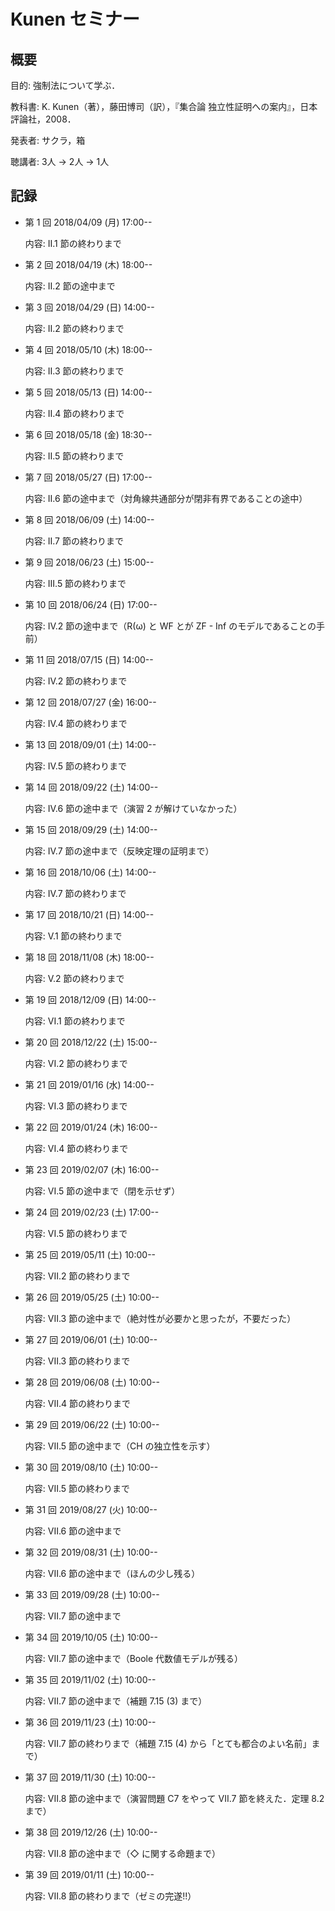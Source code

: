 # Kunen セミナー

## 概要

目的: 強制法について学ぶ．

教科書: K. Kunen（著），藤田博司（訳），『集合論 独立性証明への案内』，日本評論社，2008．

発表者: サクラ，箱

聴講者: 3人 → 2人 → 1人

## 記録

* 第 1 回 2018/04/09 (月) 17:00--

  内容: II.1 節の終わりまで

* 第 2 回 2018/04/19 (木) 18:00--

  内容: II.2 節の途中まで

* 第 3 回 2018/04/29 (日) 14:00--

  内容: II.2 節の終わりまで

* 第 4 回 2018/05/10 (木) 18:00--

  内容: II.3 節の終わりまで

* 第 5 回 2018/05/13 (日) 14:00--

  内容: II.4 節の終わりまで

* 第 6 回 2018/05/18 (金) 18:30--

  内容: II.5 節の終わりまで

* 第 7 回 2018/05/27 (日) 17:00--

  内容: II.6 節の途中まで（対角線共通部分が閉非有界であることの途中）

* 第 8 回 2018/06/09 (土) 14:00--

  内容: II.7 節の終わりまで

* 第 9 回 2018/06/23 (土) 15:00--

  内容: III.5 節の終わりまで

* 第 10 回 2018/06/24 (日) 17:00--

  内容: IV.2 節の途中まで（R(ω) と WF とが ZF - Inf のモデルであることの手前）

* 第 11 回 2018/07/15 (日) 14:00--

  内容: IV.2 節の終わりまで

* 第 12 回 2018/07/27 (金) 16:00--

  内容: IV.4 節の終わりまで

* 第 13 回 2018/09/01 (土) 14:00--

  内容: IV.5 節の終わりまで

* 第 14 回 2018/09/22 (土) 14:00--

  内容: IV.6 節の途中まで（演習 2 が解けていなかった）

* 第 15 回 2018/09/29 (土) 14:00--

  内容: IV.7 節の途中まで（反映定理の証明まで）

* 第 16 回 2018/10/06 (土) 14:00--

  内容: IV.7 節の終わりまで

* 第 17 回 2018/10/21 (日) 14:00--

  内容: V.1 節の終わりまで

* 第 18 回 2018/11/08 (木) 18:00--

  内容: V.2 節の終わりまで

* 第 19 回 2018/12/09 (日) 14:00--

  内容: VI.1 節の終わりまで

* 第 20 回 2018/12/22 (土) 15:00--

  内容: VI.2 節の終わりまで

* 第 21 回 2019/01/16 (水) 14:00--

  内容: VI.3 節の終わりまで

* 第 22 回 2019/01/24 (木) 16:00--

  内容: VI.4 節の終わりまで

* 第 23 回 2019/02/07 (木) 16:00--

  内容: VI.5 節の途中まで（閉を示せず）

* 第 24 回 2019/02/23 (土) 17:00--

  内容: VI.5 節の終わりまで

* 第 25 回 2019/05/11 (土) 10:00--

  内容: VII.2 節の終わりまで

* 第 26 回 2019/05/25 (土) 10:00--

  内容: VII.3 節の途中まで（絶対性が必要かと思ったが，不要だった）

* 第 27 回 2019/06/01 (土) 10:00--

  内容: VII.3 節の終わりまで

* 第 28 回 2019/06/08 (土) 10:00--

  内容: VII.4 節の終わりまで

* 第 29 回 2019/06/22 (土) 10:00--

  内容: VII.5 節の途中まで（CH の独立性を示す）

* 第 30 回 2019/08/10 (土) 10:00--

  内容: VII.5 節の終わりまで

* 第 31 回 2019/08/27 (火) 10:00--

  内容: VII.6 節の途中まで

* 第 32 回 2019/08/31 (土) 10:00--

  内容: VII.6 節の途中まで（ほんの少し残る）

* 第 33 回 2019/09/28 (土) 10:00--

  内容: VII.7 節の途中まで

* 第 34 回 2019/10/05 (土) 10:00--

  内容: VII.7 節の途中まで（Boole 代数値モデルが残る）

* 第 35 回 2019/11/02 (土) 10:00--

  内容: VII.7 節の途中まで（補題 7.15 (3) まで）
  
* 第 36 回 2019/11/23 (土) 10:00--

  内容: VII.7 節の終わりまで（補題 7.15 (4) から「とても都合のよい名前」まで）

* 第 37 回 2019/11/30 (土) 10:00--

  内容: VII.8 節の途中まで（演習問題 C7 をやって VII.7 節を終えた．定理 8.2 まで）

* 第 38 回 2019/12/26 (土) 10:00--

  内容: VII.8 節の途中まで（◇ に関する命題まで）

* 第 39 回 2019/01/11 (土) 10:00--

  内容: VII.8 節の終わりまで（ゼミの完遂!!）
